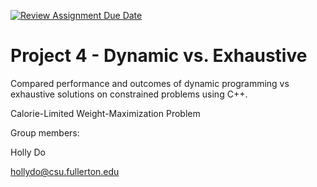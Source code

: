 [![Review Assignment Due Date](https://classroom.github.com/assets/deadline-readme-button-24ddc0f5d75046c5622901739e7c5dd533143b0c8e959d652212380cedb1ea36.svg)](https://classroom.github.com/a/Wo6yMPjD)
# Project 4 - Dynamic vs. Exhaustive

Compared performance and outcomes of dynamic programming vs exhaustive solutions on constrained problems using C++.

Calorie-Limited Weight-Maximization Problem

Group members:

Holly Do 

hollydo@csu.fullerton.edu

